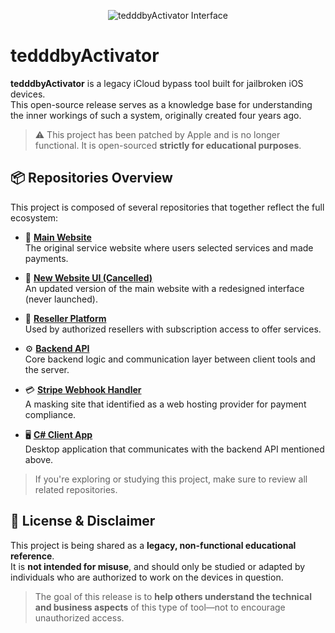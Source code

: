 <p align="center">
  <img src="https://i.imgur.com/bdPxVgQ.png" alt="tedddbyActivator Interface" />
</p>

# tedddbyActivator

**tedddbyActivator** is a legacy iCloud bypass tool built for jailbroken iOS devices.  
This open-source release serves as a knowledge base for understanding the inner workings of such a system, originally created four years ago.

> ⚠️ This project has been patched by Apple and is no longer functional. It is open-sourced **strictly for educational purposes**.

## 📦 Repositories Overview

This project is composed of several repositories that together reflect the full ecosystem:

- 🔧 **[Main Website](https://github.com/tedddby/tedddbyActivator-SiteRoot-Source)**  
  The original service website where users selected services and made payments.

- 🎨 **[New Website UI (Cancelled)](https://github.com/tedddby/teddit.pro)**  
  An updated version of the main website with a redesigned interface (never launched).

- 🔁 **[Reseller Platform](https://github.com/tedddby/tedddbyActivator-ResellSite-Source)**  
  Used by authorized resellers with subscription access to offer services.

- ⚙️ **[Backend API](https://github.com/tedddby/tedddbyActivator-API-Source)**  
  Core backend logic and communication layer between client tools and the server.

- 💳 **[Stripe Webhook Handler](https://github.com/tedddby/tedddbyActivator-PEXISTORE-Source)**  
  A masking site that identified as a web hosting provider for payment compliance.

- 🖥️ **[C# Client App](https://github.com/tedddby/tedddbyActivator-Client-App/)**  
  Desktop application that communicates with the backend API mentioned above.

> If you're exploring or studying this project, make sure to review all related repositories.

## 📜 License & Disclaimer

This project is being shared as a **legacy, non-functional educational reference**.  
It is **not intended for misuse**, and should only be studied or adapted by individuals who are authorized to work on the devices in question.

> The goal of this release is to **help others understand the technical and business aspects** of this type of tool—not to encourage unauthorized access.
